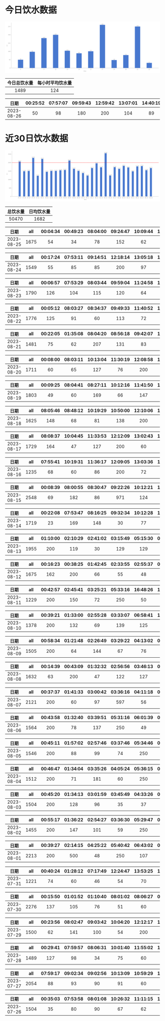 # 今日饮水数据

<div align=center>
<img src="today.png" style="zoom: 100%;" />

| 今日总饮水量 | 每小时平均饮水量 |
| :----: | :----: |
| 1489 | 124 |
</div>

| 日期 | 00:25:52 | 07:57:07 | 09:59:43 | 12:59:42 | 13:07:01 | 14:40:19 | 15:40:35 | 17:10:22 | 17:40:57 | 19:12:25 | 20:39:17 | 21:21:08 | 22:45:32 |
| :----: | :----: | :----: | :----: | :----: | :----: | :----: | :----: | :----: | :----: | :----: | :----: | :----: | :----: |
| 2023-08-26 | 50 | 98 | 180 | 200 | 104 | 89 | 101 | 200 | 60 | 48 | 78 | 250 | 31 |

# 近30日饮水数据

<div align=center>
<img src="30.png"style="zoom: 100%;" />

| 总饮水量 | 日均饮水量 |
| :----: | :----: |
| 50470 | 1682 |
</div>

| 日期 | all | 00:04:34 | 00:49:23 | 08:04:00 | 09:24:47 | 10:09:44 | 12:11:28 | 13:06:30 | 14:14:17 | 14:59:27 | 15:58:25 | 17:07:20 | 19:16:47 | 19:51:46 | 21:56:06 | 22:17:47 | 22:38:34 | 23:38:02 |
| :----: | :----: | :----: | :----: | :----: | :----: | :----: | :----: | :----: | :----: | :----: | :----: | :----: | :----: | :----: | :----: | :----: | :----: | :----: |
| 2023-08-25 | 1675 | 54 | 34 | 78 | 152 | 62 | 200 | 45 | 80 | 47 | 35 | 200 | 66 | 66 | 250 | 104 | 157 | 45 |

| 日期 | all | 00:17:24 | 07:53:11 | 09:14:51 | 12:18:14 | 13:05:18 | 14:03:09 | 15:19:23 | 17:14:09 | 18:24:17 | 18:52:10 | 21:12:48 | 21:26:15 | 21:40:42 | 21:47:45 | 22:28:06 |
| :----: | :----: | :----: | :----: | :----: | :----: | :----: | :----: | :----: | :----: | :----: | :----: | :----: | :----: | :----: | :----: | :----: |
| 2023-08-24 | 1549 | 55 | 85 | 85 | 200 | 97 | 49 | 60 | 200 | 70 | 89 | 250 | 122 | 79 | 68 | 40 |

| 日期 | all | 00:06:57 | 07:53:29 | 08:03:44 | 09:59:04 | 11:24:58 | 12:10:38 | 13:08:42 | 13:46:05 | 15:14:11 | 17:33:18 | 18:27:49 | 21:17:04 | 22:01:32 | 22:45:18 | 23:19:01 | 23:52:23 |
| :----: | :----: | :----: | :----: | :----: | :----: | :----: | :----: | :----: | :----: | :----: | :----: | :----: | :----: | :----: | :----: | :----: | :----: |
| 2023-08-23 | 1790 | 126 | 104 | 115 | 120 | 64 | 200 | 69 | 102 | 60 | 60 | 78 | 250 | 74 | 78 | 150 | 140 |

| 日期 | all | 00:05:12 | 08:03:27 | 08:34:37 | 09:49:33 | 11:40:52 | 12:16:51 | 13:04:50 | 15:10:32 | 15:57:59 | 16:37:58 | 17:10:46 | 17:37:57 | 18:56:25 | 20:03:53 | 21:51:06 | 22:47:23 | 23:45:10 |
| :----: | :----: | :----: | :----: | :----: | :----: | :----: | :----: | :----: | :----: | :----: | :----: | :----: | :----: | :----: | :----: | :----: | :----: | :----: |
| 2023-08-22 | 1776 | 125 | 91 | 60 | 113 | 72 | 200 | 69 | 124 | 85 | 47 | 200 | 61 | 41 | 65 | 250 | 110 | 63 |

| 日期 | all | 00:22:05 | 01:35:08 | 08:04:20 | 08:56:18 | 09:42:07 | 10:14:50 | 12:14:17 | 13:03:34 | 14:31:40 | 15:12:06 | 22:12:24 |
| :----: | :----: | :----: | :----: | :----: | :----: | :----: | :----: | :----: | :----: | :----: | :----: | :----: |
| 2023-08-21 | 1481 | 75 | 62 | 207 | 131 | 83 | 126 | 200 | 131 | 143 | 73 | 250 |

| 日期 | all | 00:08:00 | 08:03:11 | 10:13:04 | 11:30:19 | 12:08:58 | 13:05:39 | 15:03:00 | 16:08:37 | 17:11:35 | 17:34:58 | 18:35:40 | 21:24:24 | 21:25:47 | 23:04:27 |
| :----: | :----: | :----: | :----: | :----: | :----: | :----: | :----: | :----: | :----: | :----: | :----: | :----: | :----: | :----: | :----: |
| 2023-08-20 | 1711 | 60 | 65 | 127 | 76 | 200 | 106 | 112 | 108 | 200 | 90 | 107 | 300 | 35 | 125 |

| 日期 | all | 00:09:25 | 08:04:41 | 08:27:11 | 10:12:16 | 11:41:50 | 12:12:55 | 13:03:11 | 15:14:04 | 16:33:53 | 17:11:24 | 21:41:17 | 22:27:16 | 22:53:35 | 23:38:25 |
| :----: | :----: | :----: | :----: | :----: | :----: | :----: | :----: | :----: | :----: | :----: | :----: | :----: | :----: | :----: | :----: |
| 2023-08-19 | 1803 | 49 | 60 | 169 | 66 | 147 | 200 | 158 | 67 | 159 | 200 | 250 | 98 | 95 | 85 |

| 日期 | all | 08:05:46 | 08:48:12 | 10:19:29 | 10:50:00 | 12:10:06 | 13:04:49 | 14:55:08 | 16:27:50 | 17:24:08 | 20:11:16 | 22:04:26 | 22:47:51 | 23:24:26 |
| :----: | :----: | :----: | :----: | :----: | :----: | :----: | :----: | :----: | :----: | :----: | :----: | :----: | :----: | :----: |
| 2023-08-18 | 1625 | 148 | 68 | 81 | 138 | 200 | 68 | 90 | 96 | 158 | 300 | 78 | 83 | 117 |

| 日期 | all | 08:08:37 | 10:04:45 | 11:33:53 | 12:12:09 | 13:02:43 | 14:02:01 | 15:01:01 | 15:12:24 | 17:12:34 | 17:32:43 | 18:39:45 | 21:26:01 | 22:07:33 | 22:28:37 | 23:05:26 |
| :----: | :----: | :----: | :----: | :----: | :----: | :----: | :----: | :----: | :----: | :----: | :----: | :----: | :----: | :----: | :----: | :----: |
| 2023-08-17 | 1729 | 164 | 47 | 127 | 200 | 60 | 104 | 76 | 60 | 200 | 64 | 95 | 250 | 96 | 116 | 70 |

| 日期 | all | 07:55:41 | 10:19:31 | 11:36:17 | 12:09:05 | 13:03:36 | 15:12:49 | 17:09:41 | 18:52:14 | 21:07:15 | 23:33:07 |
| :----: | :----: | :----: | :----: | :----: | :----: | :----: | :----: | :----: | :----: | :----: | :----: |
| 2023-08-16 | 1235 | 68 | 60 | 86 | 200 | 72 | 124 | 200 | 102 | 250 | 73 |

| 日期 | all | 00:08:39 | 08:00:55 | 08:30:47 | 09:22:26 | 10:12:21 | 11:30:13 | 12:09:32 | 13:09:12 | 15:12:50 | 17:12:15 | 18:57:01 | 21:43:26 | 22:50:33 | 23:54:56 |
| :----: | :----: | :----: | :----: | :----: | :----: | :----: | :----: | :----: | :----: | :----: | :----: | :----: | :----: | :----: | :----: |
| 2023-08-15 | 2548 | 69 | 182 | 86 | 971 | 124 | 78 | 200 | 114 | 63 | 200 | 63 | 250 | 117 | 31 |

| 日期 | all | 00:22:08 | 07:53:47 | 08:16:25 | 09:32:34 | 10:12:28 | 11:46:53 | 12:09:58 | 14:00:14 | 15:12:58 | 16:28:18 | 19:59:55 | 20:59:38 | 22:12:11 | 22:51:32 | 23:50:21 |
| :----: | :----: | :----: | :----: | :----: | :----: | :----: | :----: | :----: | :----: | :----: | :----: | :----: | :----: | :----: | :----: | :----: |
| 2023-08-14 | 1719 | 23 | 169 | 148 | 30 | 77 | 163 | 200 | 136 | 64 | 112 | 200 | 102 | 107 | 81 | 107 |

| 日期 | all | 01:10:00 | 02:10:29 | 02:41:02 | 03:15:49 | 05:15:30 | 05:45:13 | 08:32:04 | 15:53:12 | 18:43:11 | 21:01:01 | 22:47:35 | 23:15:17 | 23:38:55 |
| :----: | :----: | :----: | :----: | :----: | :----: | :----: | :----: | :----: | :----: | :----: | :----: | :----: | :----: | :----: |
| 2023-08-13 | 1955 | 200 | 119 | 30 | 129 | 129 | 250 | 134 | 139 | 87 | 300 | 92 | 96 | 250 |

| 日期 | all | 00:16:23 | 00:38:25 | 01:42:45 | 02:33:55 | 02:55:37 | 03:51:51 | 04:57:01 | 08:24:31 | 14:52:39 | 16:17:39 | 18:07:49 | 19:13:25 | 20:27:54 | 21:28:47 | 22:31:40 | 23:33:10 |
| :----: | :----: | :----: | :----: | :----: | :----: | :----: | :----: | :----: | :----: | :----: | :----: | :----: | :----: | :----: | :----: | :----: | :----: |
| 2023-08-12 | 1675 | 162 | 200 | 66 | 55 | 48 | 96 | 30 | 30 | 47 | 200 | 200 | 19 | 145 | 140 | 164 | 73 |

| 日期 | all | 00:42:57 | 02:45:41 | 03:25:21 | 05:33:16 | 16:48:26 | 17:22:37 | 19:16:52 | 20:47:00 | 23:47:56 |
| :----: | :----: | :----: | :----: | :----: | :----: | :----: | :----: | :----: | :----: | :----: |
| 2023-08-11 | 1229 | 200 | 150 | 72 | 250 | 50 | 89 | 250 | 85 | 83 |

| 日期 | all | 00:39:21 | 01:33:00 | 02:55:28 | 03:33:07 | 06:58:41 | 16:34:27 | 18:26:53 | 20:43:56 | 22:30:21 | 23:25:44 |
| :----: | :----: | :----: | :----: | :----: | :----: | :----: | :----: | :----: | :----: | :----: | :----: |
| 2023-08-10 | 1378 | 200 | 132 | 69 | 139 | 125 | 118 | 250 | 138 | 134 | 73 |

| 日期 | all | 00:58:34 | 01:21:48 | 02:26:49 | 03:29:22 | 04:13:02 | 05:36:15 | 15:37:08 | 17:11:12 | 17:13:17 | 18:13:21 | 19:44:55 | 22:32:20 | 22:42:16 | 23:47:49 |
| :----: | :----: | :----: | :----: | :----: | :----: | :----: | :----: | :----: | :----: | :----: | :----: | :----: | :----: | :----: | :----: |
| 2023-08-09 | 1505 | 200 | 64 | 144 | 67 | 76 | 250 | 128 | 76 | 51 | 93 | 78 | 98 | 48 | 132 |

| 日期 | all | 00:14:39 | 00:43:09 | 01:32:32 | 02:56:56 | 03:46:13 | 04:19:23 | 05:40:27 | 17:57:20 | 18:47:57 | 19:17:16 | 20:27:26 | 21:30:16 | 22:33:03 | 23:44:00 |
| :----: | :----: | :----: | :----: | :----: | :----: | :----: | :----: | :----: | :----: | :----: | :----: | :----: | :----: | :----: | :----: |
| 2023-08-08 | 1632 | 63 | 200 | 47 | 122 | 127 | 80 | 250 | 200 | 110 | 89 | 99 | 95 | 83 | 67 |

| 日期 | all | 00:37:37 | 01:41:33 | 03:00:42 | 03:36:16 | 04:11:18 | 05:10:06 | 05:36:48 | 06:44:15 | 15:47:00 | 17:21:26 | 17:36:21 | 18:00:50 | 19:07:40 | 19:44:53 | 20:30:37 | 22:40:25 |
| :----: | :----: | :----: | :----: | :----: | :----: | :----: | :----: | :----: | :----: | :----: | :----: | :----: | :----: | :----: | :----: | :----: | :----: |
| 2023-08-07 | 2121 | 200 | 60 | 97 | 597 | 56 | 63 | 250 | 60 | 81 | 79 | 167 | 78 | 65 | 55 | 64 | 149 |

| 日期 | all | 00:43:58 | 01:32:40 | 03:39:51 | 05:31:16 | 06:01:39 | 08:39:15 | 15:21:31 | 18:02:28 | 20:35:04 | 21:28:52 | 21:54:35 |
| :----: | :----: | :----: | :----: | :----: | :----: | :----: | :----: | :----: | :----: | :----: | :----: | :----: |
| 2023-08-06 | 1564 | 200 | 78 | 137 | 250 | 49 | 60 | 96 | 400 | 77 | 152 | 65 |

| 日期 | all | 00:45:11 | 01:57:02 | 02:57:46 | 03:37:46 | 05:34:46 | 06:34:47 | 08:29:33 | 15:41:56 | 17:00:58 | 17:26:35 | 20:29:44 | 20:32:02 | 20:46:59 | 21:55:34 | 22:29:11 |
| :----: | :----: | :----: | :----: | :----: | :----: | :----: | :----: | :----: | :----: | :----: | :----: | :----: | :----: | :----: | :----: | :----: |
| 2023-08-05 | 1546 | 200 | 88 | 99 | 74 | 250 | 83 | 69 | 91 | 99 | 67 | 66 | 71 | 106 | 111 | 72 |

| 日期 | all | 00:46:47 | 01:34:04 | 03:35:26 | 04:05:24 | 05:36:15 | 07:06:30 | 08:17:59 | 16:06:46 | 17:25:56 | 19:25:17 | 21:04:12 | 21:59:48 |
| :----: | :----: | :----: | :----: | :----: | :----: | :----: | :----: | :----: | :----: | :----: | :----: | :----: | :----: |
| 2023-08-04 | 1512 | 200 | 71 | 181 | 60 | 250 | 72 | 67 | 85 | 250 | 98 | 73 | 105 |

| 日期 | all | 00:45:20 | 01:34:13 | 03:01:59 | 03:45:49 | 04:33:26 | 05:05:46 | 05:29:11 | 07:51:05 | 08:15:09 | 16:32:20 | 17:59:33 | 19:37:35 | 20:20:15 | 22:40:26 |
| :----: | :----: | :----: | :----: | :----: | :----: | :----: | :----: | :----: | :----: | :----: | :----: | :----: | :----: | :----: | :----: |
| 2023-08-03 | 1504 | 200 | 128 | 96 | 35 | 37 | 100 | 250 | 43 | 68 | 71 | 200 | 55 | 96 | 125 |

| 日期 | all | 00:55:17 | 01:36:22 | 02:54:27 | 03:36:30 | 05:29:47 | 08:14:19 | 16:34:01 | 17:43:39 | 18:09:43 | 20:27:04 | 20:58:46 | 22:42:40 |
| :----: | :----: | :----: | :----: | :----: | :----: | :----: | :----: | :----: | :----: | :----: | :----: | :----: | :----: |
| 2023-08-02 | 1455 | 200 | 147 | 101 | 59 | 250 | 117 | 200 | 58 | 59 | 73 | 101 | 90 |

| 日期 | all | 00:39:27 | 02:14:15 | 04:25:22 | 05:40:42 | 06:43:02 | 07:20:59 | 08:35:46 | 18:01:42 | 20:29:42 | 20:39:35 | 21:23:25 | 22:10:24 | 22:34:08 | 23:25:19 |
| :----: | :----: | :----: | :----: | :----: | :----: | :----: | :----: | :----: | :----: | :----: | :----: | :----: | :----: | :----: | :----: |
| 2023-08-01 | 2213 | 200 | 500 | 48 | 250 | 107 | 137 | 142 | 250 | 72 | 97 | 109 | 63 | 89 | 149 |

| 日期 | all | 00:40:24 | 01:28:12 | 07:17:49 | 12:24:47 | 13:53:25 | 14:35:54 | 14:56:25 | 16:08:41 | 16:41:46 | 17:31:13 | 17:48:07 | 20:27:52 | 21:01:53 | 21:24:05 | 22:22:00 |
| :----: | :----: | :----: | :----: | :----: | :----: | :----: | :----: | :----: | :----: | :----: | :----: | :----: | :----: | :----: | :----: | :----: |
| 2023-07-31 | 1221 | 74 | 60 | 46 | 54 | 70 | 108 | 82 | 119 | 45 | 106 | 58 | 80 | 115 | 127 | 77 |

| 日期 | all | 00:15:50 | 01:01:52 | 01:10:40 | 08:01:02 | 08:06:27 | 08:49:03 | 09:20:07 | 10:32:47 | 12:13:32 | 13:09:32 | 15:00:09 | 17:10:31 | 17:43:27 | 18:26:57 | 19:33:35 | 20:13:51 | 20:42:28 | 22:23:27 | 23:54:29 |
| :----: | :----: | :----: | :----: | :----: | :----: | :----: | :----: | :----: | :----: | :----: | :----: | :----: | :----: | :----: | :----: | :----: | :----: | :----: | :----: | :----: |
| 2023-07-30 | 2276 | 137 | 105 | 76 | 51 | 60 | 81 | 94 | 110 | 200 | 225 | 129 | 200 | 128 | 102 | 83 | 67 | 76 | 250 | 102 |

| 日期 | all | 00:23:56 | 08:02:47 | 09:03:42 | 10:04:20 | 12:12:17 | 13:01:24 | 13:31:55 | 15:39:37 | 17:10:24 | 18:01:48 | 19:24:12 | 22:03:01 |
| :----: | :----: | :----: | :----: | :----: | :----: | :----: | :----: | :----: | :----: | :----: | :----: | :----: | :----: |
| 2023-07-29 | 1500 | 62 | 141 | 100 | 54 | 200 | 69 | 144 | 89 | 200 | 62 | 79 | 300 |

| 日期 | all | 00:29:41 | 07:59:57 | 08:06:31 | 10:01:40 | 11:55:02 | 12:17:08 | 13:24:13 | 13:45:36 | 14:43:19 | 17:06:42 | 17:32:48 | 20:02:59 | 21:56:15 |
| :----: | :----: | :----: | :----: | :----: | :----: | :----: | :----: | :----: | :----: | :----: | :----: | :----: | :----: | :----: |
| 2023-07-28 | 1489 | 127 | 98 | 34 | 75 | 60 | 200 | 117 | 82 | 72 | 200 | 45 | 129 | 250 |

| 日期 | all | 07:59:17 | 09:02:34 | 09:02:56 | 10:13:09 | 10:59:29 | 11:49:15 | 12:15:34 | 13:03:03 | 13:38:03 | 14:57:53 | 17:14:30 | 18:54:56 | 19:25:12 | 20:56:27 | 21:39:04 | 21:45:45 | 21:48:25 | 22:21:06 | 22:51:25 | 23:39:41 |
| :----: | :----: | :----: | :----: | :----: | :----: | :----: | :----: | :----: | :----: | :----: | :----: | :----: | :----: | :----: | :----: | :----: | :----: | :----: | :----: | :----: | :----: |
| 2023-07-27 | 2054 | 88 | 93 | 90 | 91 | 60 | 52 | 200 | 67 | 60 | 132 | 200 | 145 | 75 | 100 | 250 | 91 | 91 | 68 | 78 | 23 |

| 日期 | all | 00:35:03 | 07:53:58 | 08:01:08 | 10:26:32 | 11:11:15 | 12:13:47 | 13:01:58 | 15:11:14 | 17:58:26 | 20:58:14 | 21:24:51 | 22:01:09 | 22:21:02 | 23:16:17 |
| :----: | :----: | :----: | :----: | :----: | :----: | :----: | :----: | :----: | :----: | :----: | :----: | :----: | :----: | :----: | :----: |
| 2023-07-26 | 1504 | 35 | 80 | 90 | 67 | 62 | 200 | 52 | 144 | 94 | 400 | 96 | 75 | 76 | 33 |

